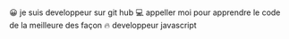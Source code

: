 😀 je suis developpeur sur git hub
💻 appeller moi pour apprendre le code de la meilleure des façon
🔥 developpeur javascript


